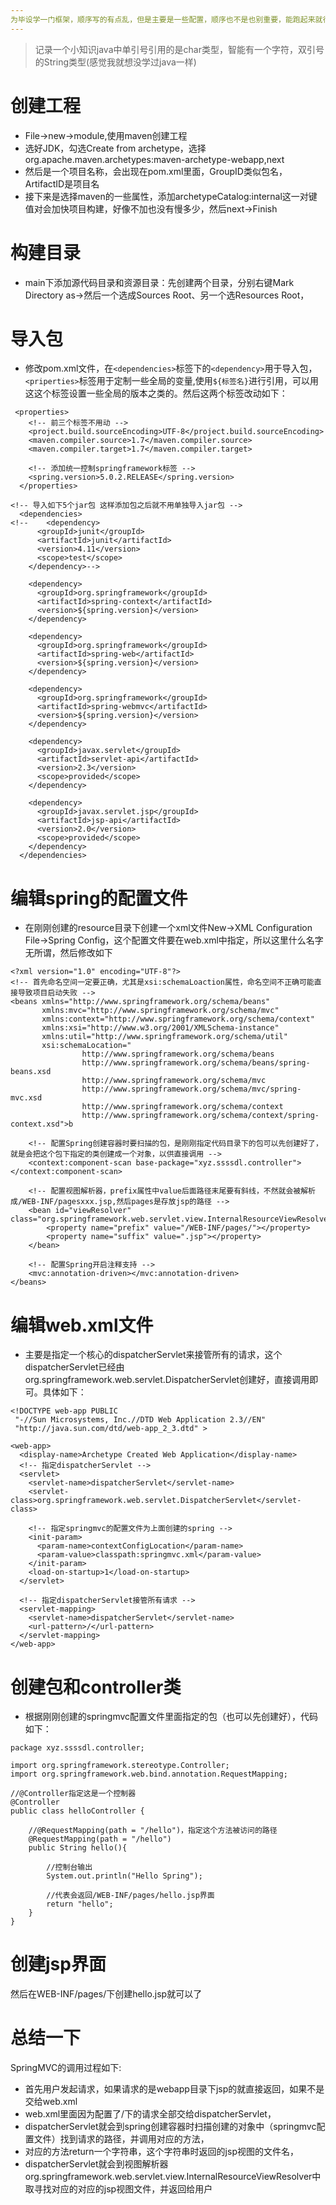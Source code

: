 ```yaml
--- 
为毕设学一门框架，顺序写的有点乱，但是主要是一些配置，顺序也不是也别重要，能跑起来就行，建议多联系一下
---
```


> 记录一个小知识java中单引号引用的是char类型，智能有一个字符，双引号的String类型(感觉我就想没学过java一样)  

# 创建工程
- File->new->module,使用maven创建工程
- 选好JDK，勾选Create from archetype，选择org.apache.maven.archetypes:maven-archetype-webapp,next
- 然后是一个项目名称，会出现在pom.xml里面，GroupID类似包名，ArtifactID是项目名
- 接下来是选择maven的一些属性，添加archetypeCatalog:internal这一对键值对会加快项目构建，好像不加也没有慢多少，然后next->Finish

# 构建目录
- main下添加源代码目录和资源目录：先创建两个目录，分别右键Mark Directory as->然后一个选成Sources Root、另一个选Resources Root，

# 导入包
- 修改pom.xml文件，在`<dependencies>`标签下的`<dependency>`用于导入包，`<priperties>`标签用于定制一些全局的变量,使用`${标签名}`进行引用，可以用这这个标签设置一些全局的版本之类的。然后这两个标签改动如下：  
```
 <properties>
    <!-- 前三个标签不用动 -->
    <project.build.sourceEncoding>UTF-8</project.build.sourceEncoding>
    <maven.compiler.source>1.7</maven.compiler.source>
    <maven.compiler.target>1.7</maven.compiler.target>

    <!-- 添加统一控制springframework标签 -->
    <spring.version>5.0.2.RELEASE</spring.version>
  </properties>

<!-- 导入如下5个jar包 这样添加包之后就不用单独导入jar包 -->
  <dependencies>
<!--    <dependency>
      <groupId>junit</groupId>
      <artifactId>junit</artifactId>
      <version>4.11</version>
      <scope>test</scope>
    </dependency>-->

    <dependency>
      <groupId>org.springframework</groupId>
      <artifactId>spring-context</artifactId>
      <version>${spring.version}</version>
    </dependency>

    <dependency>
      <groupId>org.springframework</groupId>
      <artifactId>spring-web</artifactId>
      <version>${spring.version}</version>
    </dependency>

    <dependency>
      <groupId>org.springframework</groupId>
      <artifactId>spring-webmvc</artifactId>
      <version>${spring.version}</version>
    </dependency>

    <dependency>
      <groupId>javax.servlet</groupId>
      <artifactId>servlet-api</artifactId>
      <version>2.3</version>
      <scope>provided</scope>
    </dependency>

    <dependency>
      <groupId>javax.servlet.jsp</groupId>
      <artifactId>jsp-api</artifactId>
      <version>2.0</version>
      <scope>provided</scope>
    </dependency>
  </dependencies>
```

# 编辑spring的配置文件
- 在刚刚创建的resource目录下创建一个xml文件New->XML Configuration File->Spring Config，这个配置文件要在web.xml中指定，所以这里什么名字无所谓，然后修改如下
```
<?xml version="1.0" encoding="UTF-8"?>
<!-- 首先命名空间一定要正确，尤其是xsi:schemaLoaction属性，命名空间不正确可能直接导致项目启动失败 -->
<beans xmlns="http://www.springframework.org/schema/beans"
       xmlns:mvc="http://www.springframework.org/schema/mvc"
       xmlns:context="http://www.springframework.org/schema/context"
       xmlns:xsi="http://www.w3.org/2001/XMLSchema-instance"
       xmlns:util="http://www.springframework.org/schema/util"
       xsi:schemaLocation="
                http://www.springframework.org/schema/beans
                http://www.springframework.org/schema/beans/spring-beans.xsd
                http://www.springframework.org/schema/mvc
                http://www.springframework.org/schema/mvc/spring-mvc.xsd
                http://www.springframework.org/schema/context
                http://www.springframework.org/schema/context/spring-context.xsd">b

    <!-- 配置Spring创建容器时要扫描的包，是刚刚指定代码目录下的包可以先创建好了，就是会把这个包下指定的类创建成一个对象，以供直接调用 -->
    <context:component-scan base-package="xyz.ssssdl.controller"></context:component-scan>

    <!-- 配置视图解析器，prefix属性中value后面路径末尾要有斜线，不然就会被解析成/WEB-INF/pagesxxx.jsp,然后pages是存放jsp的路径 -->
    <bean id="viewResolver" class="org.springframework.web.servlet.view.InternalResourceViewResolver">
        <property name="prefix" value="/WEB-INF/pages/"></property>
        <property name="suffix" value=".jsp"></property>
    </bean>

    <!-- 配置Spring开启注释支持 -->
    <mvc:annotation-driven></mvc:annotation-driven>
</beans>
```

# 编辑web.xml文件
- 主要是指定一个核心的dispatcherServlet来接管所有的请求，这个dispatcherServlet已经由org.springframework.web.servlet.DispatcherServlet创建好，直接调用即可。具体如下：
```
<!DOCTYPE web-app PUBLIC
 "-//Sun Microsystems, Inc.//DTD Web Application 2.3//EN"
 "http://java.sun.com/dtd/web-app_2_3.dtd" >

<web-app>
  <display-name>Archetype Created Web Application</display-name>
  <!-- 指定dispatcherServlet -->
  <servlet>
    <servlet-name>dispatcherServlet</servlet-name>
    <servlet-class>org.springframework.web.servlet.DispatcherServlet</servlet-class>

    <!-- 指定springmvc的配置文件为上面创建的spring -->
    <init-param>
      <param-name>contextConfigLocation</param-name>
      <param-value>classpath:springmvc.xml</param-value>
    </init-param>
    <load-on-startup>1</load-on-startup>
  </servlet>

  <!-- 指定dispatcherServlet接管所有请求 -->
  <servlet-mapping>
    <servlet-name>dispatcherServlet</servlet-name>
    <url-pattern>/</url-pattern>
  </servlet-mapping>
</web-app>

```

# 创建包和controller类
- 根据刚刚创建的springmvc配置文件里面指定的包（也可以先创建好），代码如下：
```
package xyz.ssssdl.controller;

import org.springframework.stereotype.Controller;
import org.springframework.web.bind.annotation.RequestMapping;

//@Controller指定这是一个控制器
@Controller
public class helloController {
    
    //@RequestMapping(path = "/hello")，指定这个方法被访问的路径
    @RequestMapping(path = "/hello")
    public String hello(){

        //控制台输出
        System.out.println("Hello Spring");
        
        //代表会返回/WEB-INF/pages/hello.jsp界面
        return "hello";
    }
}

```

# 创建jsp界面
然后在WEB-INF/pages/下创建hello.jsp就可以了


# 总结一下
SpringMVC的调用过程如下:
- 首先用户发起请求，如果请求的是webapp目录下jsp的就直接返回，如果不是交给web.xml
- web.xml里面因为配置了/下的请求全部交给dispatcherServlet，
- dispatcherServlet就会到spring创建容器时扫描创建的对象中（springmvc配置文件）找到请求的路径，并调用对应的方法，
- 对应的方法return一个字符串，这个字符串时返回的jsp视图的文件名，
- dispatcherServlet就会到视图解析器org.springframework.web.servlet.view.InternalResourceViewResolver中取寻找对应的对应的jsp视图文件，并返回给用户